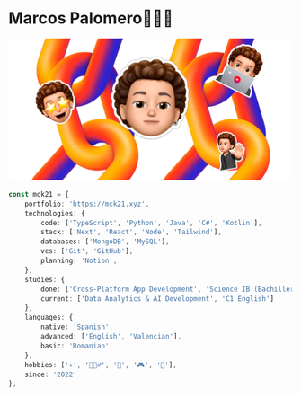 # Marcos Palomero👨🏻‍💻
<p align="center">  
  <img src="https://github.com/mck21/mck21/blob/main/memoji.png" />
</p>


```ts
const mck21 = {        
    portfolio: 'https://mck21.xyz',
    technologies: {
        code: ['TypeScript', 'Python', 'Java', 'C#', 'Kotlin'],
        stack: ['Next', 'React', 'Node', 'Tailwind'],
        databases: ['MongoDB', 'MySQL'],  
        vcs: ['Git', 'GitHub'],
        planning: 'Notion',             
    },
    studies: {
        done: ['Cross-Platform App Development', 'Science IB (Bachiller)', 'B2 English'],
        current: ['Data Analytics & AI Development', 'C1 English']
    },
    languages: {
        native: 'Spanish',
        advanced: ['English', 'Valencian'],
        basic: 'Romanian'
    },
    hobbies: ['✈️', '🏋🏼‍♂️', '🏀', '🎮', '📖'],
    since: '2022'
};

